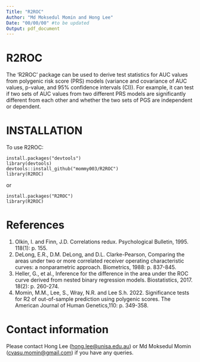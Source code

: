 ```yaml
---
Title: "R2ROC"
Author: "Md Moksedul Momin and Hong Lee"
Date: "00/00/00" #to be updated
Output: pdf_document
---
```


# R2ROC
The ‘R2ROC’ package can be used to derive test statistics for AUC values from polygenic risk score (PRS) models (variance and covariance of AUC values, p-value, and 95% confidence intervals (CI)). For example, it can test if two sets of AUC values from two different PRS models are significantly different from each other and whether the two sets of PGS are independent or dependent. 

# INSTALLATION
To use R2ROC:
```
install.packages("devtools")
library(devtools)
devtools::install_github("mommy003/R2ROC")
library(R2ROC)
```
 or
```
install.packages("R2ROC") 
library(R2ROC)
```

# References
1. Olkin, I. and  Finn, J.D. Correlations redux. Psychological Bulletin, 1995. 118(1): p. 155.
2. DeLong, E.R., D.M. DeLong, and D.L. Clarke-Pearson, Comparing the areas under two or more correlated receiver operating characteristic curves: a nonparametric approach. Biometrics, 1988: p. 837-845.
3. Heller, G., et al., Inference for the difference in the area under the ROC curve derived from nested binary regression models. Biostatistics, 2017. 18(2): p. 260-274.
4. Momin, M.M., Lee, S., Wray, N.R. and Lee S.h. 2022. Significance tests for R2 of out-of-sample prediction using polygenic scores. The American Journal of Human Genetics,110: p. 349-358. 

# Contact information
Please contact Hong Lee (hong.lee@unisa.edu.au) or Md Moksedul Momin (cvasu.momin@gmail.com) if you have any queries.
